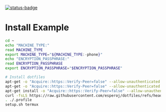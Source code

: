 [![status-badge](https://ci.codeberg.org/api/badges/12554/status.svg)](https://ci.codeberg.org/repos/12554)

# Install Example

```bash
cd ~
echo "MACHINE_TYPE:"
read MACHINE_TYPE
export MACHINE_TYPE="${MACHINE_TYPE:-phone}"
echo "ENCRYPTION_PASSPHRASE:"
read ENCRYPTION_PASSPHRASE
export ENCRYPTION_PASSPHRASE="$ENCRYPTION_PASSPHRASE"

# Install dotfiles
apt-get -o "Acquire::https::Verify-Peer=false" --allow-unauthenticated update -y
apt-get -o "Acquire::https::Verify-Peer=false" --allow-unauthenticated upgrade -y
apt-get install -o "Acquire::https::Verify-Peer=false" --allow-unauthenticated --no-install-recommends -y git chezmoi gnupg
curl -fsLS https://raw.githubusercontent.com/esperoj/dotfiles/refs/heads/main/bin/install.sh | APPLY=true bash -s -- dotfiles
. ./.profile
setup.sh termux
```
